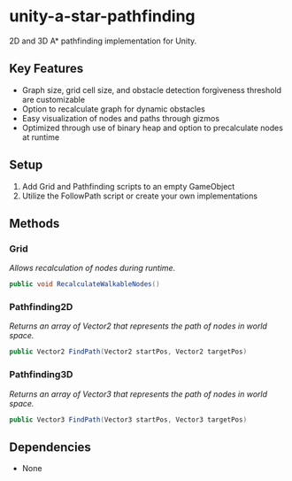 # unity-a-star-pathfinding
2D and 3D A* pathfinding implementation for Unity.

## Key Features
- Graph size, grid cell size, and obstacle detection forgiveness threshold are customizable
- Option to recalculate graph for dynamic obstacles
- Easy visualization of nodes and paths through gizmos
- Optimized through use of binary heap and option to precalculate nodes at runtime

## Setup
1. Add Grid and Pathfinding scripts to an empty GameObject
2. Utilize the FollowPath script or create your own implementations

## Methods
### Grid
*Allows recalculation of nodes during runtime.*  
```csharp  
public void RecalculateWalkableNodes()
```

### Pathfinding2D
*Returns an array of Vector2 that represents the path of nodes in world space.*  
```csharp
public Vector2 FindPath(Vector2 startPos, Vector2 targetPos)
```

### Pathfinding3D
*Returns an array of Vector3 that represents the path of nodes in world space.*  
```csharp
public Vector3 FindPath(Vector3 startPos, Vector3 targetPos)
```

## Dependencies
* None
